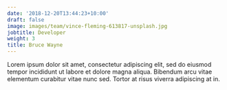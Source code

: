 ```yaml
---
date: '2018-12-20T13:44:23+10:00'
draft: false
image: images/team/vince-fleming-613817-unsplash.jpg
jobtitle: Developer
weight: 3
title: Bruce Wayne
---
```


Lorem ipsum dolor sit amet, consectetur adipiscing elit, sed do eiusmod tempor incididunt ut labore et dolore magna aliqua. Bibendum arcu vitae elementum curabitur vitae nunc sed. Tortor at risus viverra adipiscing at in.
